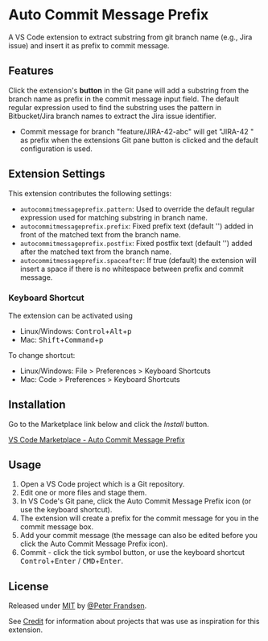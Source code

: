 # Auto Commit Message Prefix
A VS Code extension to extract substring from git branch name (e.g., Jira issue) and insert it as prefix to commit message.

## Features

Click the extension's **button** in the Git pane will add a substring from the branch name as prefix in the commit message input field. The default regular expression used to find the substring uses the pattern in Bitbucket/Jira branch names to extract the Jira issue identifier.
* Commit message for branch "feature/JIRA-42-abc" will get "JIRA-42 " as prefix when the extensions Git pane button is clicked and the default configuration is used.

## Extension Settings

This extension contributes the following settings:

* `autocommitmessageprefix.pattern`: Used to override the default regular expression used for matching substring in branch name.
* `autocommitmessageprefix.prefix`: Fixed prefix text (default '') added in front of the matched text from the branch name.
* `autocommitmessageprefix.postfix`: Fixed postfix text (default '') added after the matched text from the branch name.
* `autocommitmessageprefix.spaceafter`: If true (default) the extension will insert a space if there is no whitespace between prefix and commit message.

### Keyboard Shortcut

The extension can be activated using
* Linux/Windows: <kbd>Control</kbd>+<kbd>Alt</kbd>+<kbd>p</kbd>
* Mac: <kbd>Shift</kbd>+<kbd>Command</kbd>+<kbd>p</kbd>

To change shortcut:
* Linux/Windows: File > Preferences > Keyboard Shortcuts
* Mac: Code > Preferences > Keyboard Shortcuts

## Installation

Go to the Marketplace link below and click the _Install_ button.

[VS Code Marketplace - Auto Commit Message Prefix](https://marketplace.visualstudio.com/items?itemName=prandsen.auto-commit-message-prefix)

## Usage

1. Open a VS Code project which is a Git repository.
1. Edit one or more files and stage them.
1. In VS Code's Git pane, click the Auto Commit Message Prefix icon (or use the keyboard shortcut).
1. The extension will create a prefix for the commit message for you in the commit message box.
1. Add your commit message (the message can also be edited before you click the Auto Commit Message Prefix icon).
1. Commit - click the tick symbol button, or use the keyboard shortcut <kbd>Control</kbd>+<kbd>Enter</kbd> / <kbd>CMD</kbd>+<kbd>Enter</kbd>.

## License

Released under [MIT](/LICENSE) by [@Peter Frandsen](https://github.com/pfrandsen).

See [Credit](/docs/credit.md) for information about projects that was use as inspiration for this extension.